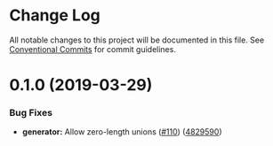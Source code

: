 # Change Log

All notable changes to this project will be documented in this file.
See [Conventional Commits](https://conventionalcommits.org) for commit guidelines.

# 0.1.0 (2019-03-29)


### Bug Fixes

* **generator:** Allow zero-length unions ([#110](https://github.com/AllanFly120/aws-sdk-js-v3-private/issues/110)) ([4829590](https://github.com/AllanFly120/aws-sdk-js-v3-private/commit/4829590))
